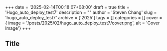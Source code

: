 +++
date = '2025-02-14T00:18:07+08:00'
draft = true
title = 'Hugo_auto_deploy_test7'
description = ""
author = 'Steven Chang'
slug = 'hugo_auto_deploy_test7'
archive = ['2025']
tags = []
categories = []
cover = { image = '/posts/2025/02/hugo_auto_deploy_test7/cover.png', alt = 'Cover Image'}
+++

## Title